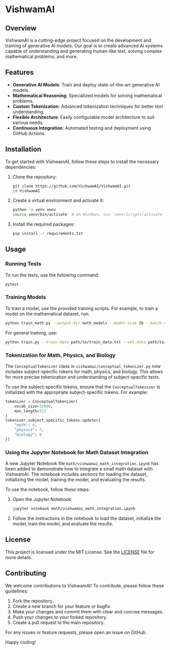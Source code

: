 # VishwamAI

## Overview

VishwamAI is a cutting-edge project focused on the development and training of generative AI models. Our goal is to create advanced AI systems capable of understanding and generating human-like text, solving complex mathematical problems, and more.

## Features

- **Generative AI Models**: Train and deploy state-of-the-art generative AI models.
- **Mathematical Reasoning**: Specialized models for solving mathematical problems.
- **Custom Tokenization**: Advanced tokenization techniques for better text understanding.
- **Flexible Architecture**: Easily configurable model architecture to suit various needs.
- **Continuous Integration**: Automated testing and deployment using GitHub Actions.

## Installation

To get started with VishwamAI, follow these steps to install the necessary dependencies:

1. Clone the repository:
   ```bash
   git clone https://github.com/VishwamAI/VishwamAI.git
   cd VishwamAI
   ```

2. Create a virtual environment and activate it:
   ```bash
   python -m venv venv
   source venv/bin/activate  # On Windows, use `venv\Scripts\activate`
   ```

3. Install the required packages:
   ```bash
   pip install -r requirements.txt
   ```

## Usage

### Running Tests

To run the tests, use the following command:
```bash
pytest
```

### Training Models

To train a model, use the provided training scripts. For example, to train a model on the mathematical dataset, run:
```bash
python train_math.py --output-dir math_models --model-size 2b --batch-size 32 --num-epochs 10
```

For general training, use:
```bash
python train.py --train-data path/to/train_data.txt --val-data path/to/val_data.txt --output-dir models --model-size 2b --batch-size 32 --num-epochs 10
```

### Tokenization for Math, Physics, and Biology

The `ConceptualTokenizer` class in `vishwamai/conceptual_tokenizer.py` now includes subject-specific tokens for math, physics, and biology. This allows for more precise tokenization and understanding of subject-specific texts.

To use the subject-specific tokens, ensure that the `ConceptualTokenizer` is initialized with the appropriate subject-specific tokens. For example:
```python
tokenizer = ConceptualTokenizer(
    vocab_size=32000,
    max_length=512
)
tokenizer.subject_specific_tokens.update({
    "math": 6,
    "physics": 7,
    "biology": 8
})
```

### Using the Jupyter Notebook for Math Dataset Integration

A new Jupyter Notebook file `math/vishwamai_math_integration.ipynb` has been added to demonstrate how to integrate a small math dataset with VishwamAI. The notebook includes sections for loading the dataset, initializing the model, training the model, and evaluating the results.

To use the notebook, follow these steps:

1. Open the Jupyter Notebook:
   ```bash
   jupyter notebook math/vishwamai_math_integration.ipynb
   ```

2. Follow the instructions in the notebook to load the dataset, initialize the model, train the model, and evaluate the results.

## License

This project is licensed under the MIT License. See the [LICENSE](LICENSE) file for more details.

## Contributing

We welcome contributions to VishwamAI! To contribute, please follow these guidelines:

1. Fork the repository.
2. Create a new branch for your feature or bugfix.
3. Make your changes and commit them with clear and concise messages.
4. Push your changes to your forked repository.
5. Create a pull request to the main repository.

For any issues or feature requests, please open an issue on GitHub.

Happy coding!

